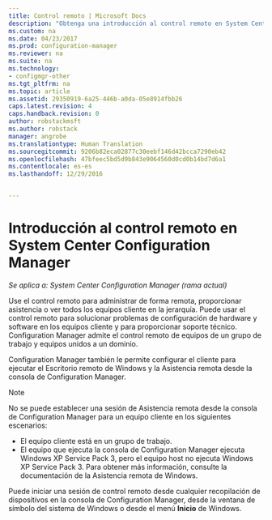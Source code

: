 ```yaml
---
title: Control remoto | Microsoft Docs
description: "Obtenga una introducción al control remoto en System Center Configuration Manager."
ms.custom: na
ms.date: 04/23/2017
ms.prod: configuration-manager
ms.reviewer: na
ms.suite: na
ms.technology:
- configmgr-other
ms.tgt_pltfrm: na
ms.topic: article
ms.assetid: 29350919-6a25-446b-a0da-05e8914fbb26
caps.latest.revision: 4
caps.handback.revision: 0
author: robstackmsft
ms.author: robstack
manager: angrobe
ms.translationtype: Human Translation
ms.sourcegitcommit: 9206b82eca02877c30eebf146d42bcca7290eb42
ms.openlocfilehash: 47bfeec5bd5d9b843e9064560d0cd0b14bd7d6a1
ms.contentlocale: es-es
ms.lasthandoff: 12/29/2016


---
```

# <a name="introduction-to-remote-control-in-system-center-configuration-manager"></a>Introducción al control remoto en System Center Configuration Manager

*Se aplica a: System Center Configuration Manager (rama actual)*

Use el control remoto para administrar de forma remota, proporcionar asistencia o ver todos los equipos cliente en la jerarquía. Puede usar el control remoto para solucionar problemas de configuración de hardware y software en los equipos cliente y para proporcionar soporte técnico. Configuration Manager admite el control remoto de equipos de un grupo de trabajo y equipos unidos a un dominio.  

Configuration Manager también le permite configurar el cliente para ejecutar el Escritorio remoto de Windows y la Asistencia remota desde la consola de Configuration Manager.  

> [!NOTE]  
>  No se puede establecer una sesión de Asistencia remota desde la consola de Configuration Manager para un equipo cliente en los siguientes escenarios:  
>   
>  -   El equipo cliente está en un grupo de trabajo.  
> -   El equipo que ejecuta la consola de Configuration Manager ejecuta Windows XP Service Pack 3, pero el equipo host no ejecuta Windows XP Service Pack 3. Para obtener más información, consulte la documentación de la Asistencia remota de Windows.  

 Puede iniciar una sesión de control remoto desde cualquier recopilación de dispositivos en la consola de Configuration Manager, desde la ventana de símbolo del sistema de Windows o desde el menú **Inicio** de Windows.  

